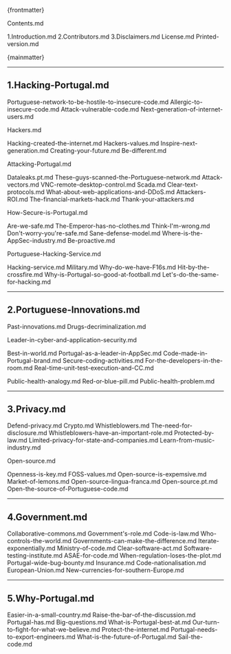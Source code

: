 {frontmatter}

Contents.md

1.Introduction.md
2.Contributors.md
3.Disclaimers.md
License.md
Printed-version.md

{mainmatter}


------------------------------
1.Hacking-Portugal.md
------------------------------
Portuguese-network-to-be-hostile-to-insecure-code.md
Allergic-to-insecure-code.md
Attack-vulnerable-code.md
Next-generation-of-internet-users.md

Hackers.md

Hacking-created-the-internet.md
Hackers-values.md
Inspire-next-generation.md
Creating-your-future.md
Be-different.md

Attacking-Portugal.md

Dataleaks.pt.md
These-guys-scanned-the-Portuguese-network.md
Attack-vectors.md
VNC-remote-desktop-control.md
Scada.md
Clear-text-protocols.md
What-about-web-applications-and-DDoS.md
Attackers-ROI.md
The-financial-markets-hack.md
Thank-your-attackers.md

How-Secure-is-Portugal.md

Are-we-safe.md
The-Emperor-has-no-clothes.md
Think-I'm-wrong.md
Don't-worry-you're-safe.md
Sane-defense-model.md
Where-is-the-AppSec-industry.md
Be-proactive.md

Portuguese-Hacking-Service.md

Hacking-service.md
Military.md
Why-do-we-have-F16s.md
Hit-by-the-crossfire.md
Why-is-Portugal-so-good-at-football.md
Let's-do-the-same-for-hacking.md

------------------------------
2.Portuguese-Innovations.md
------------------------------
Past-innovations.md
Drugs-decriminalization.md


Leader-in-cyber-and-application-security.md

Best-in-world.md
Portugal-as-a-leader-in-AppSec.md
Code-made-in-Portugal-brand.md
Secure-coding-activities.md
For-the-developers-in-the-room.md
Real-time-unit-test-execution-and-CC.md
  
Public-health-analogy.md
Red-or-blue-pill.md
Public-health-problem.md

------------------------
3.Privacy.md
-------------------------
Defend-privacy.md
Crypto.md
Whistleblowers.md
The-need-for-disclosure.md
Whistleblowers-have-an-important-role.md
Protected-by-law.md
Limited-privacy-for-state-and-companies.md
Learn-from-music-industry.md

Open-source.md

Openness-is-key.md
FOSS-values.md
Open-source-is-expemsive.md
Market-of-lemons.md
Open-source-lingua-franca.md
Open-source.pt.md
Open-the-source-of-Portuguese-code.md

---------------------
4.Government.md
----------------------

Collaborative-commons.md
Government's-role.md
Code-is-law.md
Who-controls-the-world.md
Governments-can-make-the-difference.md
Iterate-exponentially.md
Ministry-of-code.md
Clear-software-act.md
Software-testing-institute.md
ASAE-for-code.md
When-regulation-loses-the-plot.md
Portugal-wide-bug-bounty.md
Insurance.md
Code-nationalisation.md
European-Union.md
New-currencies-for-southern-Europe.md

---------------------------
5.Why-Portugal.md
---------------------------

Easier-in-a-small-country.md
Raise-the-bar-of-the-discussion.md
Portugal-has.md
Big-questions.md
What-is-Portugal-best-at.md
Our-turn-to-fight-for-what-we-believe.md
Protect-the-internet.md
Portugal-needs-to-export-engineers.md
What-is-the-future-of-Portugal.md
Sail-the-code.md



  


  



